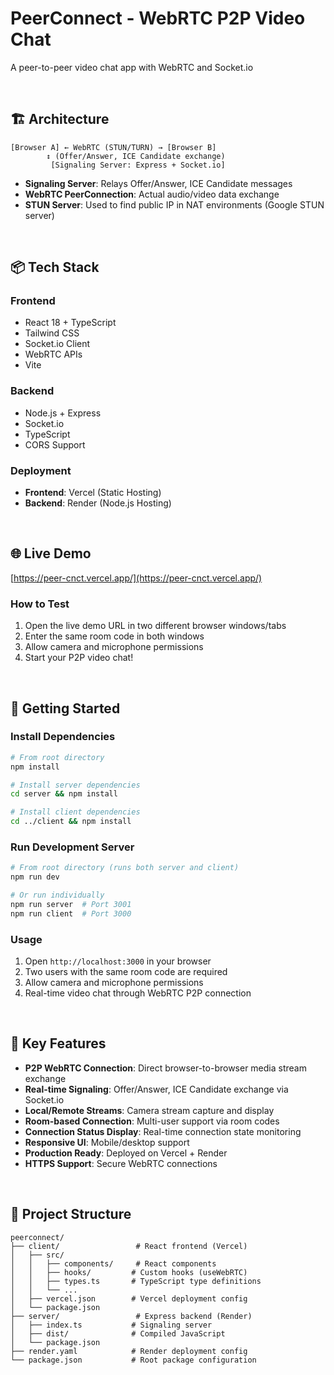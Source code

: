 # PeerConnect - WebRTC P2P Video Chat

A peer-to-peer video chat app with WebRTC and Socket.io

<br/>

## 🏗️ Architecture

```
[Browser A] ← WebRTC (STUN/TURN) → [Browser B]
        ↕ (Offer/Answer, ICE Candidate exchange)
         [Signaling Server: Express + Socket.io]
```

- **Signaling Server**: Relays Offer/Answer, ICE Candidate messages
- **WebRTC PeerConnection**: Actual audio/video data exchange
- **STUN Server**: Used to find public IP in NAT environments (Google STUN server)

<br/>

## 📦 Tech Stack

### Frontend

- React 18 + TypeScript
- Tailwind CSS
- Socket.io Client
- WebRTC APIs
- Vite

### Backend

- Node.js + Express
- Socket.io
- TypeScript
- CORS Support

### Deployment

- **Frontend**: Vercel (Static Hosting)
- **Backend**: Render (Node.js Hosting)

<br/>

## 🌐 Live Demo

[https://peer-cnct.vercel.app/](https://peer-cnct.vercel.app/)

### How to Test

1. Open the live demo URL in two different browser windows/tabs
2. Enter the same room code in both windows
3. Allow camera and microphone permissions
4. Start your P2P video chat!

<br/>

## 🚀 Getting Started

### Install Dependencies

```bash
# From root directory
npm install

# Install server dependencies
cd server && npm install

# Install client dependencies
cd ../client && npm install
```

### Run Development Server

```bash
# From root directory (runs both server and client)
npm run dev

# Or run individually
npm run server  # Port 3001
npm run client  # Port 3000
```

### Usage

1. Open `http://localhost:3000` in your browser
2. Two users with the same room code are required
3. Allow camera and microphone permissions
4. Real-time video chat through WebRTC P2P connection

<br/>

## 🔑 Key Features

- **P2P WebRTC Connection**: Direct browser-to-browser media stream exchange
- **Real-time Signaling**: Offer/Answer, ICE Candidate exchange via Socket.io
- **Local/Remote Streams**: Camera stream capture and display
- **Room-based Connection**: Multi-user support via room codes
- **Connection Status Display**: Real-time connection state monitoring
- **Responsive UI**: Mobile/desktop support
- **Production Ready**: Deployed on Vercel + Render
- **HTTPS Support**: Secure WebRTC connections

<br/>

## 📁 Project Structure

```
peerconnect/
├── client/                 # React frontend (Vercel)
│   ├── src/
│   │   ├── components/     # React components
│   │   ├── hooks/         # Custom hooks (useWebRTC)
│   │   ├── types.ts       # TypeScript type definitions
│   │   └── ...
│   ├── vercel.json        # Vercel deployment config
│   └── package.json
├── server/                 # Express backend (Render)
│   ├── index.ts           # Signaling server
│   ├── dist/              # Compiled JavaScript
│   └── package.json
├── render.yaml            # Render deployment config
└── package.json           # Root package configuration
```
